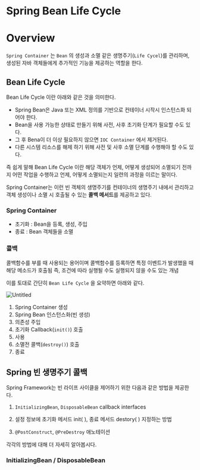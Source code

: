 # Spring Bean Life Cycle
# Overview

`Spring Container` 는 `Bean` 의 생성과 소멸 같은 생명주기(`Life Cycel`)를 관리하며, 생성된 자바 객체들에게 추가적인 기능을 제공하는 역할을 한다.

## Bean Life Cycle

Bean Life Cycle 이란 아래와 같은 것을 의미한다.

- Spring Bean은 Java 또는 XML 정의를 기반으로 컨테이너 시작시 인스턴스화 되어야 한다.
- Bean을 사용 가능한 상태로 만들기 위해 사전, 사후 초기화 단계가 필요할 수도 있다.
- 그 후 Bena이 더 이상 필요하지 않으면 `IOC Container` 에서 제거된다.
- 다른 시스템 리소스를 해제 하기 위해 사전 및 사후 소멸 단계를 수행해야 할 수도 있다.

즉 쉽게 말해 Bean Life Cycle 이란 해당 객체가 언제, 어떻게 생성되어 소멸되기 전까지 어떤 작업을 수행하고 언제, 어떻게 소멸되는지 일련의 과정을 이르는 말이다.

Spring Container는 이런 빈 객체의 생명주기를 컨테이너의 생명주기 내에서 관리하고 객체 생성이나 소멸 시 호출될 수 있는 **콜백 메서드**를 제공하고 있다.

### Spring Container

- 초기화 : Bean을 등록, 생성, 주입
- 종료 : Bean 객체들을 소멸

### 콜백

콜백함수를 부를 때 사용되는 용어이며 콜백함수를 등록하면 특정 이벤트가 발생했을 때 해당 메소드가 호출됨 즉, 조건에 따라 실행될 수도 실행되지 않을 수도 있는 개념

이를 토대로 간단히 `Bean Life Cycle` 을 요약하면 아래와 같다.

![Untitled](https://prod-files-secure.s3.us-west-2.amazonaws.com/c77a2c20-9831-4c8a-9134-2d59b9750ec2/957cbad8-9597-4203-a492-5189f5f62fa1/Untitled.png)

1. Spring Container 생성
2. Spring Bean 인스턴스화(빈 생성)
3. 의존성 주입
4. 초기화 Callback(`init()`) 호출
5. 사용
6. 소멸전 콜백(`destroy()`) 호출
7. 종료

## **Spring 빈 생명주기 콜백**

Spring Framework는 빈 라이프 사이클을 제어하기 위한 다음과 같은 방법을 제공한다.

1. `InitializingBean`, `DisposableBean` callback interfaces

2. 설정 정보에 초기화 메서드 init( ), 종료 메서드 destory( ) 지정하는 방법

3. `@PostConstruct`, `@PreDestroy` 애노테이션

각각의 방법에 대해 더 자세히 알아봅시다.

### InitializingBean / DisposableBean
